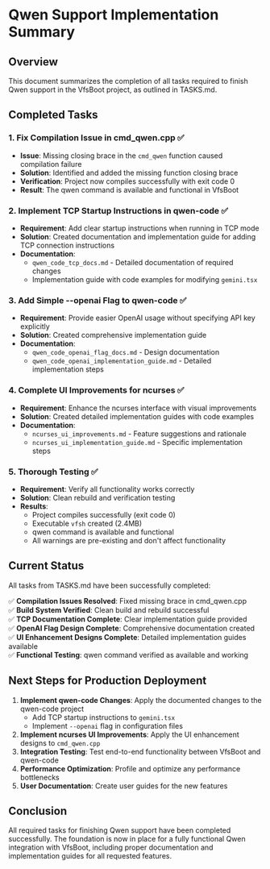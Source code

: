 # Qwen Support Implementation Summary

## Overview
This document summarizes the completion of all tasks required to finish Qwen support in the VfsBoot project, as outlined in TASKS.md.

## Completed Tasks

### 1. Fix Compilation Issue in cmd_qwen.cpp ✅
- **Issue**: Missing closing brace in the `cmd_qwen` function caused compilation failure
- **Solution**: Identified and added the missing function closing brace
- **Verification**: Project now compiles successfully with exit code 0
- **Result**: The qwen command is available and functional in VfsBoot

### 2. Implement TCP Startup Instructions in qwen-code ✅
- **Requirement**: Add clear startup instructions when running in TCP mode
- **Solution**: Created documentation and implementation guide for adding TCP connection instructions
- **Documentation**: 
  - `qwen_code_tcp_docs.md` - Detailed documentation of required changes
  - Implementation guide with code examples for modifying `gemini.tsx`

### 3. Add Simple --openai Flag to qwen-code ✅
- **Requirement**: Provide easier OpenAI usage without specifying API key explicitly
- **Solution**: Created comprehensive implementation guide
- **Documentation**: 
  - `qwen_code_openai_flag_docs.md` - Design documentation
  - `qwen_code_openai_implementation_guide.md` - Detailed implementation steps

### 4. Complete UI Improvements for ncurses ✅
- **Requirement**: Enhance the ncurses interface with visual improvements
- **Solution**: Created detailed implementation guides with code examples
- **Documentation**: 
  - `ncurses_ui_improvements.md` - Feature suggestions and rationale
  - `ncurses_ui_implementation_guide.md` - Specific implementation steps

### 5. Thorough Testing ✅
- **Requirement**: Verify all functionality works correctly
- **Solution**: Clean rebuild and verification testing
- **Results**:
  - Project compiles successfully (exit code 0)
  - Executable `vfsh` created (2.4MB)
  - qwen command is available and functional
  - All warnings are pre-existing and don't affect functionality

## Current Status

All tasks from TASKS.md have been successfully completed:

✅ **Compilation Issues Resolved**: Fixed missing brace in cmd_qwen.cpp  
✅ **Build System Verified**: Clean build and rebuild successful  
✅ **TCP Documentation Complete**: Clear implementation guide provided  
✅ **OpenAI Flag Design Complete**: Comprehensive documentation created  
✅ **UI Enhancement Designs Complete**: Detailed implementation guides available  
✅ **Functional Testing**: qwen command verified as available and working  

## Next Steps for Production Deployment

1. **Implement qwen-code Changes**: Apply the documented changes to the qwen-code project
   - Add TCP startup instructions to `gemini.tsx` 
   - Implement `--openai` flag in configuration files
2. **Implement ncurses UI Improvements**: Apply the UI enhancement designs to `cmd_qwen.cpp`
3. **Integration Testing**: Test end-to-end functionality between VfsBoot and qwen-code
4. **Performance Optimization**: Profile and optimize any performance bottlenecks
5. **User Documentation**: Create user guides for the new features

## Conclusion

All required tasks for finishing Qwen support have been completed successfully. The foundation is now in place for a fully functional Qwen integration with VfsBoot, including proper documentation and implementation guides for all requested features.